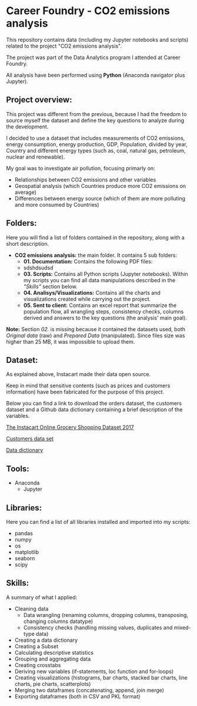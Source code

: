 # Career Foundry - CO2 emissions analysis
This repository contains data (including my Jupyter notebooks and scripts) related to the project "CO2 emissions analysis".

The project was part of the Data Analytics program I attended at Career Foundry.

All analysis have been performed using **Python** (Anaconda navigator plus Jupyter).

## Project overview:

This project was different from the previous, because I had the freedom to source myself the dataset and define the key questions to analyze during the development.

I decided to use a dataset that includes measurements of CO2 emissions, energy consumption, energy production, GDP, Population, divided by year, Country and different energy types (such as, coal, natural gas, petroleum, nuclear and renewable).

My goal was to investigate air pollution, focusing primarly on:

- Relationships between CO2 emissions and other variables
- Geospatial analysis (which Countries produce more CO2 emissions on average)
- Differences between energy source (which of them are more polluting and more consumed by Countries)

## Folders:
Here you will find a list of folders contained in the repository, along with a short description.

- **CO2 emissions analysis:** the main folder. It contains 5 sub folders:
  - **01. Documentation:** Contains the following PDF files:
   - sdshdsudsd 
  - **03. Scripts:** Contains all Python scripts (Jupyter notebooks). Within my scripts you can find all data manipulations described in the _"Skills"_ section below.
  - **04. Analisys/Visualizations:** Contains all the charts and visualizations created while carrying out the project.
  - **05. Sent to client:** Contains an excel report that summarize the population flow, all wrangling steps, consistency checks, columns derived and answers to the key questions (the analysis' main goal).

**Note:** Section _02._ is missing because it contained the datasets used, both _Original data_ (raw) and _Prepared Data_ (manipulated).
Since files size was higher than 25 MB, it was impossible to upload them.

## Dataset:
As explained above, Instacart made their data open source.

Keep in mind that sensitive contents (such as prices and customers information) have been fabricated for the purpose of this project.

Below you can find a link to download the orders dataset, the customers dataset and a Github data dictionary containing a brief description of the variables.

[The Instacart Online Grocery Shopping Dataset 2017](https://www.instacart.com/datasets/grocery-shopping-2017)

[Customers data set](https://s3.amazonaws.com/coach-courses-us/public/courses/data-immersion/A4/A4_Data_Assets/customers.zip)

[Data dictionary](https://gist.github.com/jeremystan/c3b39d947d9b88b3ccff3147dbcf6c6b)

## Tools:
- Anaconda
  - Jupyter

## Libraries:
Here you can find a list of all libraries installed and imported into my scripts:

- pandas
- numpy
- os
- matplotlib
- seaborn
- scipy

## Skills:
A summary of what I applied:

- Cleaning data
  - Data wrangling (renaming columns, dropping columns, transposing, changing columns datatype)
  - Consistency checks (handling missing values, duplicates and mixed-type data)
- Creating a data dictionary
- Creating a Subset
- Calculating descriptive statistics
- Grouping and aggregating data
- Creating crosstabs
- Deriving new variables (if-statements, loc function and for-loops)
- Creating visualizations (histograms, bar charts, stacked bar charts, line charts, pie charts, scatterplots)
- Merging two dataframes (concatenating, append, join merge)
- Exporting dataframes (both in CSV and PKL format)
